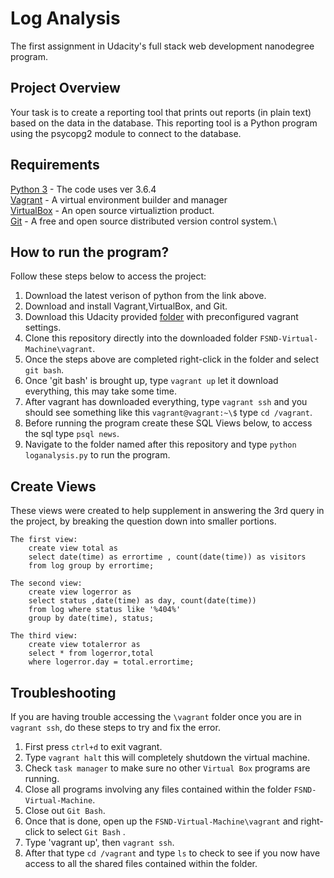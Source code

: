# Log Analysis

The first assignment in Udacity's full stack web development nanodegree program.

## Project Overview

Your task is to create a reporting tool that prints out reports (in plain text) based on the data in the database.
This reporting tool is a Python program using the psycopg2 module to connect to the database.

## Requirements

[Python 3](https://www.python.org/download/releases/3.0/) - The code uses ver 3.6.4\
[Vagrant](https://www.vagrantup.com/) - A virtual environment builder and manager\
[VirtualBox](https://www.virtualbox.org/) - An open source virtualiztion product.\
[Git](https://git-scm.com/downloads) - A free and open source distributed version control system.\

## How to run the program?

Follow these steps below to access the project:

1. Download the latest verison of python from the link above.
2. Download and install Vagrant,VirtualBox, and Git.
3. Download this Udacity provided [folder](https://d17h27t6h515a5.cloudfront.net/topher/2017/August/59822701_fsnd-virtual-machine/fsnd-virtual-machine.zip) with preconfigured vagrant settings.
4. Clone this repository directly into the downloaded folder `FSND-Virtual-Machine\vagrant`.
5. Once the steps above are completed right-click in the folder and select `git bash`.
6. Once 'git bash' is brought up, type `vagrant up` let it download everything, this may take some time.
7. After vagrant has downloaded everything, type `vagrant ssh` and you should see something like this `vagrant@vagrant:~\$` type `cd /vagrant`.
8. Before running the program create these SQL Views below, to access the sql type `psql news`.
9. Navigate to the folder named after this repository and type `python loganalysis.py` to run the program.

## Create Views

These views were created to help supplement in answering the 3rd query in the project, by breaking the question down into smaller portions.

    The first view:
    	create view total as
    	select date(time) as errortime , count(date(time)) as visitors
    	from log group by errortime;

    The second view:
    	create view logerror as
    	select status ,date(time) as day, count(date(time))
    	from log where status like '%404%'
    	group by date(time), status;

    The third view:
    	create view totalerror as
    	select * from logerror,total
    	where logerror.day = total.errortime;

## Troubleshooting

If you are having trouble accessing the `\vagrant` folder once you are in `vagrant ssh`, do these steps to try and fix the error.

1. First press `ctrl+d` to exit vagrant.
2. Type `vagrant halt` this will completely shutdown the virtual machine.
3. Check `task manager` to make sure no other `Virtual Box` programs are running.
4. Close all programs involving any files contained within the folder `FSND-Virtual-Machine`.
5. Close out `Git Bash`.
6. Once that is done, open up the `FSND-Virtual-Machine\vagrant` and right-click to select `Git Bash` .
7. Type 'vagrant up', then `vagrant ssh`.
8. After that type `cd /vagrant` and type `ls` to check to see if you now have access to all the shared files contained within the folder.
